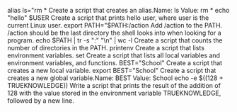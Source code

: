 alias ls="rm * Create a script that creates an alias.Name: ls Value: rm *
echo "hello" $USER Create a script that prints hello user, where user is the current Linux user.
export PATH="$PATH:/action Add /action to the PATH. /action should be the last directory the shell looks into when looking for a program.
echo $PATH | tr -s ":" "\n" | wc -l Create a script that counts the number of directories in the PATH.
printenv Create a script that lists environment variables.
set Create a script that lists all local variables and environment variables, and functions.
BEST="School" Create a script that creates a new local variable.
export BEST="School" Create a script that creates a new global variable.Name: BEST Value: School
echo -e $((128 + TRUEKNOWLEDGE)) Write a script that prints the result of the addition of 128 with the value stored in the environment variable TRUEKNOWLEDGE, followed by a new line.

